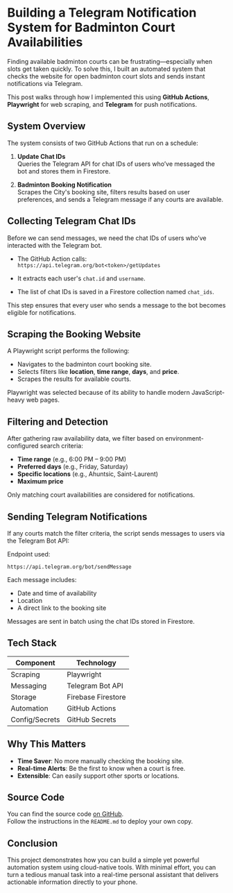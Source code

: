 # Building a Telegram Notification System for Badminton Court Availabilities

Finding available badminton courts can be frustrating—especially when slots get taken quickly. To solve this, I built an automated system that checks the website for open badminton court slots and sends instant notifications via Telegram.

This post walks through how I implemented this using **GitHub Actions**, **Playwright** for web scraping, and **Telegram** for push notifications.



## System Overview

The system consists of two GitHub Actions that run on a schedule:

1. **Update Chat IDs**  
   Queries the Telegram API for chat IDs of users who’ve messaged the bot and stores them in Firestore.

2. **Badminton Booking Notification**  
   Scrapes the City's booking site, filters results based on user preferences, and sends a Telegram message if any courts are available.



## Collecting Telegram Chat IDs

Before we can send messages, we need the chat IDs of users who’ve interacted with the Telegram bot.

- The GitHub Action calls:  
  `https://api.telegram.org/bot<token>/getUpdates`

- It extracts each user's `chat.id` and `username`.

- The list of chat IDs is saved in a Firestore collection named `chat_ids`.

This step ensures that every user who sends a message to the bot becomes eligible for notifications.



## Scraping the Booking Website

A Playwright script performs the following:

- Navigates to the badminton court booking site.
- Selects filters like **location**, **time range**, **days**, and **price**.
- Scrapes the results for available courts.

Playwright was selected because of its ability to handle modern JavaScript-heavy web pages.



## Filtering and Detection

After gathering raw availability data, we filter based on environment-configured search criteria:

- **Time range** (e.g., 6:00 PM – 9:00 PM)
- **Preferred days** (e.g., Friday, Saturday)
- **Specific locations** (e.g., Ahuntsic, Saint-Laurent)
- **Maximum price**

Only matching court availabilities are considered for notifications.



## Sending Telegram Notifications

If any courts match the filter criteria, the script sends messages to users via the Telegram Bot API:

Endpoint used:

```
https://api.telegram.org/bot/sendMessage
```

Each message includes:

- Date and time of availability
- Location
- A direct link to the booking site

Messages are sent in batch using the chat IDs stored in Firestore.



## Tech Stack

| Component         | Technology          |
|------------------|---------------------|
| Scraping         | Playwright          |
| Messaging        | Telegram Bot API    |
| Storage          | Firebase Firestore  |
| Automation       | GitHub Actions      |
| Config/Secrets   | GitHub Secrets      |



## Why This Matters

- **Time Saver**: No more manually checking the booking site.
- **Real-time Alerts**: Be the first to know when a court is free.
- **Extensible**: Can easily support other sports or locations.



## Source Code

You can find the source code [on GitHub](https://github.com/aHobeychi/Badminton-Booker).  
Follow the instructions in the `README.md` to deploy your own copy.



## Conclusion

This project demonstrates how you can build a simple yet powerful automation system using cloud-native tools. With minimal effort, you can turn a tedious manual task into a real-time personal assistant that delivers actionable information directly to your phone.